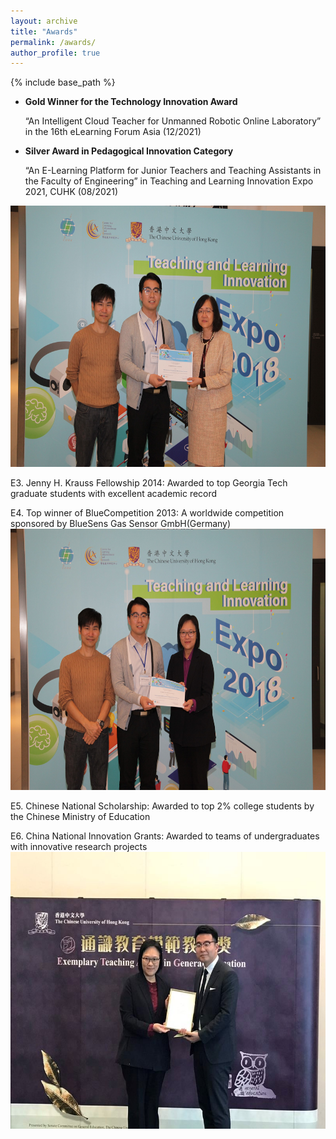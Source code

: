 ```yaml
---
layout: archive
title: "Awards"
permalink: /awards/
author_profile: true
---
```


{% include base_path %}

* **Gold Winner for the Technology Innovation Award** 

    “An Intelligent Cloud Teacher for Unmanned Robotic Online Laboratory” in the 16th eLearning Forum Asia (12/2021)

* **Silver Award in Pedagogical Innovation Category** 

    “An E-Learning Platform for Junior Teachers and Teaching Assistants in the Faculty of Engineering” in Teaching and Learning Innovation Expo 2021, CUHK (08/2021)

<img src="/images/poster_commendation_award_tlexpo2018.jpg" alt="IEEE" style="width:627px;height:418px;">

E3. Jenny H. Krauss Fellowship 2014: Awarded to top Georgia Tech graduate students with excellent academic record

E4. Top winner of BlueCompetition 2013: A worldwide competition sponsored by BlueSens Gas Sensor GmbH(Germany)
<img src="/images/peoples_prize_tlexpo2018.jpg" alt="IEEE" style="width:627px;height:418px;">

E5. Chinese National Scholarship: Awarded to top 2% college students by the Chinese Ministry of Education

E6. China National Innovation Grants: Awarded to teams of undergraduates with innovative research projects
<img src="/images/eta_general_education_2018.jpg" alt="IEEE" style="width:591px;height:443px;">
